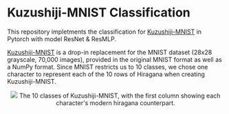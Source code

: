 # Kuzushiji-MNIST Classification

This repository impletments the classification for [Kuzushiji-MNIST](https://github.com/rois-codh/kmnist) in Pytorch with model ResNet & ResMLP.



[Kuzushiji-MNIST](https://github.com/rois-codh/kmnist) is a drop-in replacement for the MNIST dataset (28x28 grayscale, 70,000 images), provided in the original MNIST format as well as a NumPy format. Since MNIST restricts us to 10 classes, we chose one character to represent each of the 10 rows of Hiragana when creating Kuzushiji-MNIST.

<p align="center">
  <img src="images/kmnist_examples.png">
  The 10 classes of Kuzushiji-MNIST, with the first column showing each character's modern hiragana counterpart.
</p>
